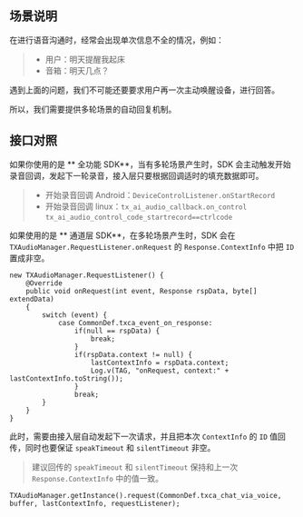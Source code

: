 ## 场景说明

在进行语音沟通时，经常会出现单次信息不全的情况，例如：

> *   用户：明天提醒我起床
> *   音箱：明天几点？

遇到上面的问题，我们不可能还要要求用户再一次主动唤醒设备，进行回答。

所以，我们需要提供多轮场景的自动回复机制。

## 接口对照

如果你使用的是 ** 全功能 SDK**，当有多轮场景产生时，SDK 会主动触发开始录音回调，发起下一轮录音，接入层只要根据回调适时的填充数据即可。

> *   开始录音回调 Android：`DeviceControlListener.onStartRecord`
> *   开始录音回调 linux：`tx_ai_audio_callback.on_control` `tx_ai_audio_control_code_startrecord==ctrlcode`

如果使用的是 ** 通道层 SDK**，在多轮场景产生时，SDK 会在 `TXAudioManager.RequestListener.onRequest` 的 `Response.ContextInfo` 中把 `ID` 置成非空。

```
new TXAudioManager.RequestListener() {
    @Override
    public void onRequest(int event, Response rspData, byte[] extendData)
    {
        switch (event) {
            case CommonDef.txca_event_on_response:
                if(null == rspData) {
                    break;
                }
                if(rspData.context != null) {
                    lastContextInfo = rspData.context;
                    Log.v(TAG, "onRequest, context:" + lastContextInfo.toString());
                }
                break;
        }
    }
}
```

此时，需要由接入层自动发起下一次请求，并且把本次 `ContextInfo` 的 `ID` 值回传，同时也要保证 `speakTimeout` 和 `silentTimeout` 非空。

> 建议回传的 `speakTimeout` 和 `silentTimeout` 保持和上一次 `Response.ContextInfo` 中的值一致。

```
TXAudioManager.getInstance().request(CommonDef.txca_chat_via_voice, buffer, lastContextInfo, requestListener);
```
